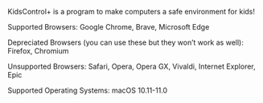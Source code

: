 KidsControl+ is a program to make computers
a safe environment for kids!

Supported Browsers:
Google Chrome,
Brave,
Microsoft Edge

Depreciated Browsers (you can use these but they won’t work as well):
Firefox,
Chromium

Unsupported Browsers:
Safari,
Opera,
Opera GX,
Vivaldi,
Internet Explorer,
Epic

Supported Operating Systems:
macOS 10.11-11.0

